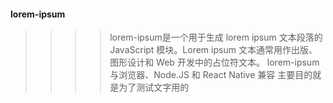 #### lorem-ipsum

>>>> lorem-ipsum是一个用于生成 lorem ipsum 文本段落的 JavaScript 模块。Lorem ipsum 文本通常用作出版、图形设计和 Web 开发中的占位符文本。 lorem-ipsum与浏览器、Node.JS 和 React Native 兼容
主要目的就是为了测试文字用的



